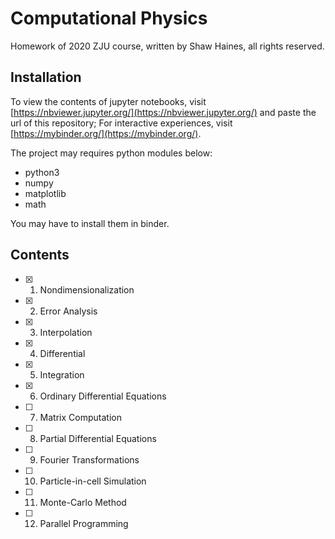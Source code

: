 # Computational Physics

Homework of 2020 ZJU course, written by Shaw Haines, all rights reserved.

## Installation

To view the contents of jupyter notebooks, visit [https://nbviewer.jupyter.org/](https://nbviewer.jupyter.org/) and paste the url of this repository;
For interactive experiences, visit [https://mybinder.org/](https://mybinder.org/).

The project may requires python modules below:

* python3
* numpy
* matplotlib
* math

You may have to install them in binder.

## Contents

- [x] 1. Nondimensionalization
- [x] 2. Error Analysis
- [x] 3. Interpolation
- [x] 4. Differential
- [x] 5. Integration
- [x] 6. Ordinary Differential Equations
- [ ] 7. Matrix Computation
- [ ] 8. Partial Differential Equations
- [ ] 9. Fourier Transformations
- [ ] 10. Particle-in-cell Simulation
- [ ] 11. Monte-Carlo Method
- [ ] 12. Parallel Programming
